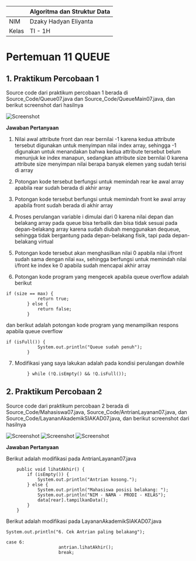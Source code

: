 | | Algoritma dan Struktur Data|
|--|--|
| NIM | Dzaky Hadyan Eliyanta |
| Kelas | TI - 1H |

# Pertemuan 11 QUEUE

## 1. Praktikum Percobaan 1

Source code dari praktikum percobaan 1 berada di Source_Code/Queue07.java dan Source_Code/QueueMain07.java, dan berikut screenshot dari hasilnya

![Screenshot](img/Screenshot%202025-05-15%20074222.png)

**Jawaban Pertanyaan**

1. Nilai awal attribute front dan rear bernilai -1 karena kedua attribute tersebut digunakan untuk menyimpan nilai index array, sehingga -1 digunakan untuk menandakan bahwa kedua attribute tersebut belum menunjuk ke index manapun, sedangkan attribute size bernilai 0 karena attribute size menyimpan nilai berapa banyak elemen yang sudah terisi di array

2. Potongan kode tersebut berfungsi untuk memindah rear ke awal array apabila rear sudah berada di akhir array

3. Potongan kode tersebut berfungsi untuk memindah front ke awal array apabila front sudah berada di akhir array

4. Proses perulangan variable i dimulai dari 0 karena nilai depan dan belakang array pada queue bisa terbalik dan bisa tidak sesuai pada depan-belakang array karena sudah diubah menggunakan dequeue, sehingga tidak bergantung pada depan-belakang fisik, tapi pada depan-belakang virtual

5. Potongan kode tersebut akan menghasilkan nilai 0 apabila nilai i/front sudah sama dengan nilai `max`, sehingga berfungsi untuk memindah nilai i/front ke index ke 0 apabila sudah mencapai akhir array

6. Potongan kode program yang mengecek apabila queue overflow adalah berikut
```
if (size == max) {
            return true;
        } else {
            return false; 
        }
```
dan berikut adalah potongan kode program yang menampilkan respons apabila queue overflow
```
if (isFull()) {
            System.out.println("Queue sudah penuh");
        }
```

7. Modifikasi yang saya lakukan adalah pada kondisi perulangan dowhile
```
        } while (!Q.isEmpty() && !Q.isFull());
```

## 2. Praktikum Percobaan 2

Source code dari praktikum percobaan 2 berada di Source_Code/Mahasiswa07.java, Source_Code/AntrianLayanan07.java, dan Source_Code/LayananAkademikSIAKAD07.java, dan berikut screenshot dari hasilnya

![Screenshot](img/image.png)
![Screenshot](img/Screenshot%202025-05-15%20093455.png)
![Screenshot](img/Screenshot%202025-05-15%20093643.png)

**Jawaban Pertanyaan**

Berikut adalah modifikasi pada AntrianLayanan07.java
```
    public void lihatAkhir() {
        if (isEmpty()) {
            System.out.println("Antrian kosong.");
        } else {
            System.out.println("Mahasiswa posisi belakang: ");
            System.out.println("NIM - NAMA - PRODI - KELAS");
            data[rear].tampilkanData();
        }
    }
```

Berikut adalah modifikasi pada LayananAkademikSIAKAD07.java
```
System.out.println("6. Cek Antrian paling belakang");
```
```
case 6:
                    antrian.lihatAkhir();
                    break;
```

